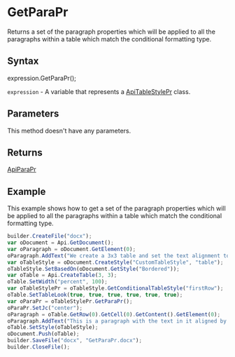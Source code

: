 # GetParaPr

Returns a set of the paragraph properties which will be applied to all the paragraphs within a table which match the conditional formatting type.

## Syntax

expression.GetParaPr();

`expression` - A variable that represents a [ApiTableStylePr](../ApiTableStylePr.md) class.

## Parameters

This method doesn't have any parameters.

## Returns

[ApiParaPr](../../ApiParaPr/ApiParaPr.md)

## Example

This example shows how to get a set of the paragraph properties which will be applied to all the paragraphs within a table which match the conditional formatting type.

```javascript
builder.CreateFile("docx");
var oDocument = Api.GetDocument();
var oParagraph = oDocument.GetElement(0);
oParagraph.AddText("We create a 3x3 table and set the text alignment to center for row #1:");
var oTableStyle = oDocument.CreateStyle("CustomTableStyle", "table");
oTableStyle.SetBasedOn(oDocument.GetStyle("Bordered"));
var oTable = Api.CreateTable(3, 3);
oTable.SetWidth("percent", 100);
var oTableStylePr = oTableStyle.GetConditionalTableStyle("firstRow");
oTable.SetTableLook(true, true, true, true, true, true);
var oParaPr = oTableStylePr.GetParaPr();
oParaPr.SetJc("center");
oParagraph = oTable.GetRow(0).GetCell(0).GetContent().GetElement(0);
oParagraph.AddText("This is a paragraph with the text in it aligned by the center.");
oTable.SetStyle(oTableStyle);
oDocument.Push(oTable);
builder.SaveFile("docx", "GetParaPr.docx");
builder.CloseFile();
```
